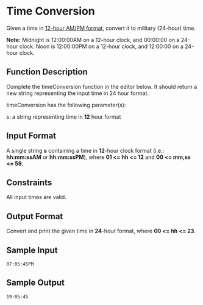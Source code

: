# Time Conversion

Given a time in [12-hour AM/PM format](https://en.wikipedia.org/wiki/12-hour_clock), convert it to military (24-hour) time.

**Note:** Midnight is 12:00:00AM on a 12-hour clock, and 00:00:00 on a 24-hour clock. Noon is 12:00:00PM on a 12-hour clock, and 12:00:00 on a 24-hour clock.

## Function Description

Complete the timeConversion function in the editor below. It should return a new string representing the input time in 24 hour format.

timeConversion has the following parameter(s):

s: a string representing time in **12** hour format

## Input Format

A single string **s** containing a time in **12**-hour clock format (i.e.: **hh:mm:ssAM** or **hh:mm:ssPM**), where **01 <= hh <= 12** and **00 <= mm,ss <= 59**.

## Constraints

All input times are valid.

## Output Format

Convert and print the given time in **24**-hour format, where **00 <= hh <= 23**.

## Sample Input
```
07:05:45PM
```

## Sample Output
```
19:05:45
```